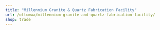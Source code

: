 ```yaml
---
title: "Millennium Granite & Quartz Fabrication Facility"
url: /ottumwa/millennium-granite-and-quartz-fabrication-facility/
shop: trade
---
```

